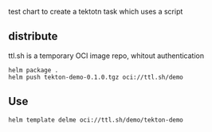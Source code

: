 test chart to create a tektotn task which uses a script 

## distribute

ttl.sh is a temporary OCI image repo, whitout authentication
```
helm package .
helm push tekton-demo-0.1.0.tgz oci://ttl.sh/demo
```

## Use

```
helm template delme oci://ttl.sh/demo/tekton-demo
```